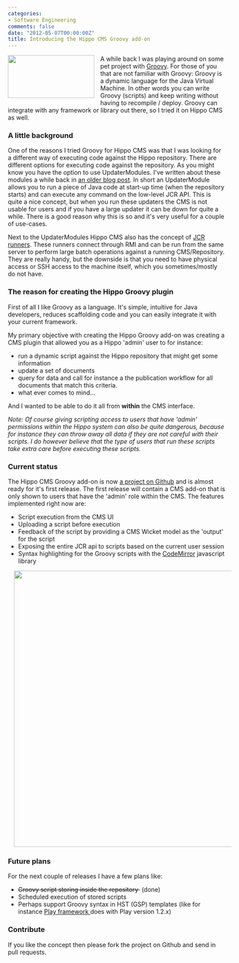 ```yaml
---
categories:
- Software Engineering
comments: false
date: "2012-05-07T00:00:00Z"
title: Introducing the Hippo CMS Groovy add-on
---
```


<img border="0" height="99" src="http://2.bp.blogspot.com/-yzUVGJ0U-Pg/T6eAmpqdYuI/AAAAAAAAAiA/QIGbLjpXaDE/s200/groovy-logo-medium.png" width="200" style="clear: left; float: left; margin-bottom: 1em; margin-right: 1em;" />
A while back I was playing around on some pet project with <a href="http://groovy.codehaus.org/" target="_blank">Groovy</a>.
For those of you that are not familiar with Groovy: Groovy is a dynamic language for the Java Virtual Machine. In other words you can write Groovy (scripts) and keep writing without having to recompile / deploy.
Groovy can integrate with any framework or library out there, so I tried it on Hippo CMS as well.

### A little background

One of the reasons I tried Groovy for Hippo CMS was that I was looking for a different way of executing code against the Hippo repository.
There are different options for executing code against the repository. As you might know you have the option to use UpdaterModules.
I've written about these modules a while back in <a href="http://blog.jeroenreijn.com/2010/06/introduction-to-hippo-cms-7-updater.html" target="_blank">an older blog post</a>.
In short an UpdaterModule allows you to run a piece of Java code at start-up time (when the repository starts) and can execute any command on the low-level JCR API.
This is quite a nice concept, but when you run these updaters the CMS is not usable for users and if you have a large updater it can be down for quite a while.
There is a good reason why this is so and it's very useful for a couple of use-cases.

Next to the UpdaterModules Hippo CMS also has the concept of <a href="https://forge.onehippo.org/gf/project/jcr-runner/" target="_blank">JCR runners</a>. These runners connect through RMI and can be run from the same server to perform large batch operations against a running CMS/Repository. They are really handy, but the downside is that you need to have physical access or SSH access to the machine itself, which you sometimes/mostly do not have.

### The reason for creating the Hippo Groovy plugin

First of all I like Groovy as a language. It's simple, intuitive for Java developers, reduces scaffolding code and you can easily integrate it with your current framework.

My primary objective with creating the Hippo Groovy add-on was creating a CMS plugin that allowed you as a Hippo 'admin' user to for instance:

+ run a dynamic script against the Hippo repository that might get some information
+ update a set of documents
+ query for data and call for instance a the publication workflow for all documents that match this criteria.
+ what ever comes to mind...

And I wanted to be able to do it all from <b>within</b> the CMS interface.

*Note: Of course giving scripting access to users that have 'admin' permissions within the Hippo system can also be quite dangerous, because for instance they can throw away all data if they are not careful with their scripts. I do however believe that the type of users that run these scripts take extra care before executing these scripts.*

### Current status

The Hippo CMS Groovy add-on is now <a href="https://github.com/jreijn/hippo-groovy-addon" target="_blank">a project on Github</a> and is almost ready for it's first release. The first release will contain a CMS add-on that is only shown to users that have the 'admin' role within the CMS.
The features implemented right now are:
<ul><li>Script execution from the CMS UI</li><li>Uploading a script before execution</li><li>Feedback of the script by providing a CMS Wicket model as the 'output' for the script</li><li>Exposing the entire JCR api to scripts based on the current user session</li><li>Syntax highlighting for the Groovy scripts with the <a href="http://codemirror.net/" target="_blank">CodeMirror</a> javascript library</li></ul>

<div class="separator" style="clear: both; text-align: center;"><a href="https://github.com/jreijn/hippo-groovy-addon/raw/master/src/main/resources/scripting.png" imageanchor="1" style="margin-left: 1em; margin-right: 1em;"><img border="0" height="640" src="https://github.com/jreijn/hippo-groovy-addon/raw/master/src/main/resources/scripting.png" width="619" /></a></div>

### Future plans

For the next couple of releases I have a few plans like:
<ul><li><strike>Groovy script storing inside the repository&nbsp;</strike> (done)</li><li>Scheduled execution of stored scripts</li><li>Perhaps support Groovy syntax in HST (GSP) templates (like for instance <a href="http://www.playframework.org/" target="_blank">Play framework </a>does with Play version 1.2.x)</li>
</ul>

### Contribute

If you like the concept then please fork the project on Github and send in pull requests.
